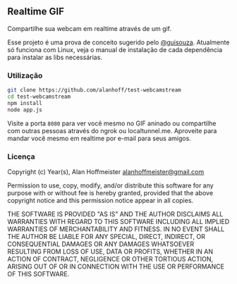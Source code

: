 Realtime GIF
------------

Compartilhe sua webcam em realtime através de um gif.

Esse projeto é uma prova de conceito sugerido pelo [@guisouza][1]. Atualmente
só funciona com Linux, veja o manual de instalação de cada dependência para
instalar as libs necessárias.

### Utilização

```bash
git clone https://github.com/alanhoff/test-webcamstream
cd test-webcamstream
npm install
node app.js
```

Visite a porta `8080` para ver você mesmo no GIF aninado ou compartilhe com
outras pessoas através do ngrok ou localtunnel.me. Aproveite para mandar
você mesmo em realtime por e-mail para seus amigos.

### Licença

Copyright (c) Year(s), Alan Hoffmeister <alanhoffmeister@gmail.com>

Permission to use, copy, modify, and/or distribute this software for any purpose
with or without fee is hereby granted, provided that the above copyright notice
and this permission notice appear in all copies.

THE SOFTWARE IS PROVIDED "AS IS" AND THE AUTHOR DISCLAIMS ALL WARRANTIES WITH
REGARD TO THIS SOFTWARE INCLUDING ALL IMPLIED WARRANTIES OF MERCHANTABILITY AND
FITNESS. IN NO EVENT SHALL THE AUTHOR BE LIABLE FOR ANY SPECIAL, DIRECT,
INDIRECT, OR CONSEQUENTIAL DAMAGES OR ANY DAMAGES WHATSOEVER RESULTING FROM LOSS
OF USE, DATA OR PROFITS, WHETHER IN AN ACTION OF CONTRACT, NEGLIGENCE OR OTHER
TORTIOUS ACTION, ARISING OUT OF OR IN CONNECTION WITH THE USE OR PERFORMANCE OF
THIS SOFTWARE.


[1]: https://github.com/guisouza
